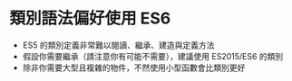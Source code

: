 # 類別語法偏好使用 ES6

- ES5 的類別定義非常難以閱讀、繼承、建造與定義方法
- 假設你需要繼承（請注意你有可能不需要），建議使用 ES2015/ES6 的類別
- 除非你需要大型且複雜的物件，不然使用小型函數會比類別更好